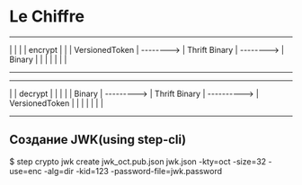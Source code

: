 # Le Chiffre



 ________________             _______________             ________
|                |           |               | encrypt   |        |
| VersionedToken | --------> | Thrift Binary | --------> | Binary |
|                |           |               |           |        |
 ----------------             ---------------             --------

 ________              _______________               ________________
|        |  decrypt   |               |             |                |
| Binary | ---------> | Thrift Binary | ----------> | VersionedToken |
|        |            |               |             |                |
 --------              ---------------               ----------------


## Создание JWK(using step-cli)

$ step crypto jwk create jwk_oct.pub.json jwk.json -kty=oct -size=32 -use=enc -alg=dir -kid=123 -password-file=jwk.password
